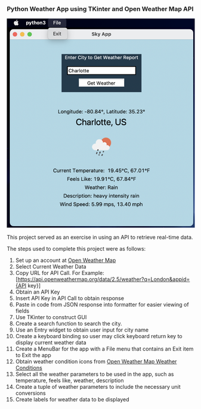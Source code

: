 ### Python Weather App using TKinter and Open Weather Map API

![image info](images/python_tkinter_weather_app.png)

This project served as an exercise in using an API to retrieve real-time data.

The steps used to complete this project were as follows:  
1. Set up an account at [Open Weather Map](https://openweathermap.org)
2. Select Current Weather Data
3. Copy URL for API Call.  For Example: [https://api.openweathermap.org/data/2.5/weather?q=London&appid={API key}]
4. Obtain an API Key
5. Insert API Key in API Call to obtain response
6. Paste in code from JSON response into formatter for easier viewing of fields
7. Use TKinter to construct GUI
8. Create a search function to search the city. 
9. Use an Entry widget to obtain user input for city name
10. Create a keyboard binding so user may click keyboard return key to display current weather data
11. Create a MenuBar for the app with a File menu that contains an Exit item to Exit the app
12. Obtain weather condition icons from [Open Weather Map Weather Conditions](https://openweathermap.org/weather-conditions)
13. Select all the weather parameters to be used in the app, such as temperature, feels like, weather, description
14. Create a tuple of weather parameters to include the necessary unit conversions
15. Create labels for weather data to be displayed 


